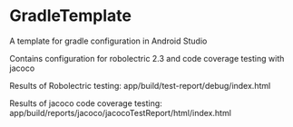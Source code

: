 GradleTemplate
==============

A template for gradle configuration in Android Studio

Contains configuration for robolectric 2.3 and code coverage testing with jacoco

Results of Robolectric testing: app/build/test-report/debug/index.html

Results of jacoco code coverage testing: app/build/reports/jacoco/jacocoTestReport/html/index.html

